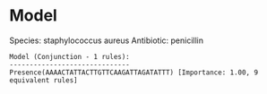 
# Model

Species: staphylococcus aureus
Antibiotic: penicillin

```
Model (Conjunction - 1 rules):
------------------------------
Presence(AAAACTATTACTTGTTCAAGATTAGATATTT) [Importance: 1.00, 9 equivalent rules]

```

